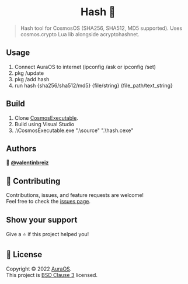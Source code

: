 <h1 align="center">Hash 🌌</h1>

> Hash tool for CosmosOS (SHA256, SHA512, MD5 supported). Uses cosmos.crypto Lua lib alongside acryptohashnet.

## Usage

1. Connect AuraOS to internet (ipconfig /ask or ipconfig /set)
2. pkg /update
3. pkg /add hash
4. run hash {sha256/sha512/md5} {file/string} {file_path/text_string}

## Build

1. Clone [CosmosExecutable](https://github.com/aura-systems/CosmosExecutable).
2. Build using Visual Studio
3. .\CosmosExecutable.exe ".\source" ".\hash.cexe"

## Authors

👤 **[@valentinbreiz](https://github.com/valentinbreiz)**

## 🤝 Contributing

Contributions, issues, and feature requests are welcome!<br />Feel free to check the [issues page](https://github.com/aura-systems/CosmosExecutable.Hash/issues). 

## Show your support

Give a ⭐️ if this project helped you!

## 📝 License

Copyright © 2022 [AuraOS](https://github.com/aura-systems).<br />
This project is [BSD Clause 3](https://github.com/aura-systems/CosmosExecutable.Hash/blob/main/LICENSE.txt) licensed.
